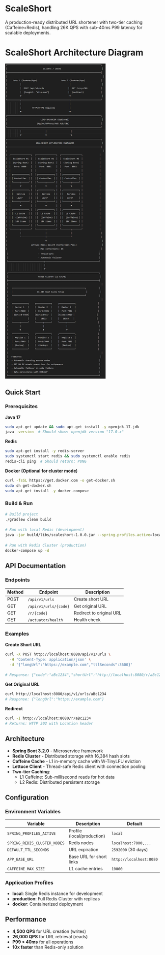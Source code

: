 # ScaleShort

A production-ready distributed URL shortener with two-tier caching (Caffeine+Redis), handling 26K QPS with sub-40ms P99 latency for scalable deployments.

# ScaleShort Architecture Diagram

![ScaleShort Architecture](IMG_3392.JPG)

## Quick Start

### Prerequisites

**Java 17**
```bash
sudo apt-get update && sudo apt-get install -y openjdk-17-jdk
java -version  # Should show: openjdk version "17.0.x"
```

**Redis** 
```bash
sudo apt-get install -y redis-server
sudo systemctl start redis && sudo systemctl enable redis
redis-cli ping  # Should return: PONG
```

**Docker (Optional for cluster mode)**
```bash
curl -fsSL https://get.docker.com -o get-docker.sh
sudo sh get-docker.sh
sudo apt-get install -y docker-compose
```

### Build & Run

```bash
# Build project
./gradlew clean build

# Run with local Redis (development)
java -jar build/libs/scaleshort-1.0.0.jar --spring.profiles.active=local

# Run with Redis Cluster (production)
docker-compose up -d
```

## API Documentation

### Endpoints

| Method | Endpoint | Description |
|--------|----------|-------------|
| POST | `/api/v1/urls` | Create short URL |
| GET | `/api/v1/urls/{code}` | Get original URL |
| GET | `/r/{code}` | Redirect to original URL |
| GET | `/actuator/health` | Health check |

### Examples

**Create Short URL**
```bash
curl -X POST http://localhost:8080/api/v1/urls \
  -H 'Content-Type: application/json' \
  -d '{"longUrl":"https://example.com","ttlSeconds":3600}'

# Response: {"code":"aBc1234","shortUrl":"http://localhost:8080/r/aBc1234"}
```

**Get Original URL**
```bash
curl http://localhost:8080/api/v1/urls/aBc1234
# Response: {"longUrl":"https://example.com"}
```

**Redirect**
```bash
curl -I http://localhost:8080/r/aBc1234
# Returns: HTTP 302 with Location header
```

## Architecture

- **Spring Boot 3.2.0** - Microservice framework
- **Redis Cluster** - Distributed storage with 16,384 hash slots
- **Caffeine Cache** - L1 in-memory cache with W-TinyLFU eviction
- **Lettuce Client** - Thread-safe Redis client with connection pooling
- **Two-tier Caching**: 
  - L1 Caffeine: Sub-millisecond reads for hot data
  - L2 Redis: Distributed persistent storage

## Configuration

### Environment Variables

| Variable | Description | Default |
|----------|-------------|---------|
| `SPRING_PROFILES_ACTIVE` | Profile (local/production) | `local` |
| `SPRING_REDIS_CLUSTER_NODES` | Redis nodes | `localhost:7000,...` |
| `DEFAULT_TTL_SECONDS` | URL expiration | `2592000` (30 days) |
| `APP_BASE_URL` | Base URL for short links | `http://localhost:8080` |
| `CAFFEINE_MAX_SIZE` | L1 cache entries | `10000` |

### Application Profiles

- **local**: Single Redis instance for development
- **production**: Full Redis Cluster with replicas
- **docker**: Containerized deployment

## Performance

- **4,500 QPS** for URL creation (writes)
- **26,000 QPS** for URL retrieval (reads)  
- **P99 < 40ms** for all operations
- **10x faster** than Redis-only solution
